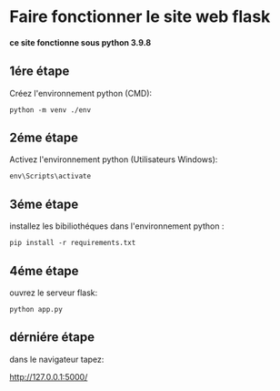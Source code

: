 <h1>Faire fonctionner le site web flask</h1>

<h4>ce site fonctionne sous python 3.9.8 <h4>

    
<h2>1ére étape</h2>

Créez l'environnement python (CMD):<br>

    python -m venv ./env

    
<h2>2éme étape</h2>

Activez l'environnement python (Utilisateurs Windows):<br>

    env\Scripts\activate
    

<h2>3éme étape</h2>

installez les bibiliothéques dans l'environnement python :<br>

    pip install -r requirements.txt
    

    
<h2>4éme étape </h2>

ouvrez le serveur flask:

    python app.py
    
    
    
<h2>dérniére étape</h2>

dans le navigateur tapez: 

  http://127.0.0.1:5000/

  
